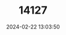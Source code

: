 ---
title: "14127"
category: "Myotis dasycneme"
draft: false
date: 2024-02-22 13:03:50
languages:
  English: ["Pond Bat", "Pond Myotis"]
  Spanish; Castilian: ["Murciélago Ratonero Lagunero"]
  French: ["Murin des marais"]
  Italian: ["Vespertilio dasicneme"]
---